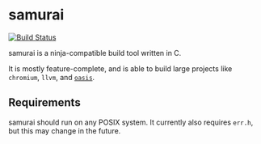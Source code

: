 # samurai

[![Build Status](https://travis-ci.org/michaelforney/samurai.svg?branch=master)](https://travis-ci.org/michaelforney/samurai)

samurai is a ninja-compatible build tool written in C.

It is mostly feature-complete, and is able to build large projects like
`chromium`, `llvm`, and [`oasis`](https://github.com/michaelforney/oasis).

## Requirements
samurai should run on any POSIX system. It currently also requires `err.h`, but
this may change in the future.
